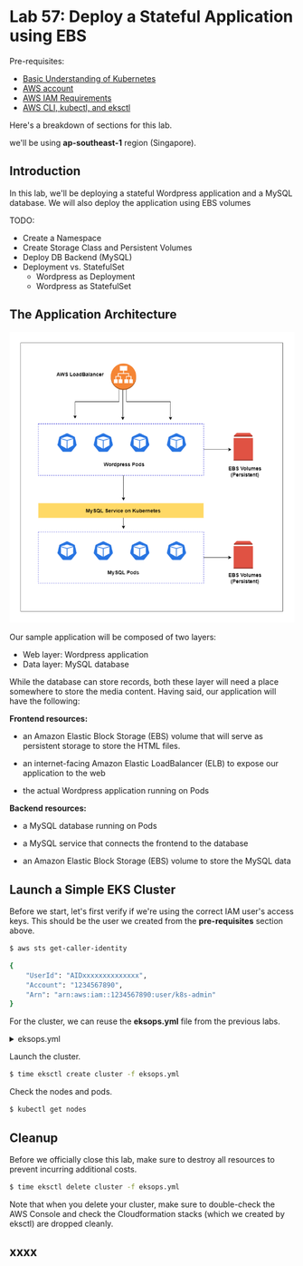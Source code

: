 # Lab 57: Deploy a Stateful Application using EBS

Pre-requisites:

- [Basic Understanding of Kubernetes](../README.md#kubernetes)
- [AWS account](../pages/01-Pre-requisites/labs-optional-tools/README.md#create-an-aws-account)
- [AWS IAM Requirements](../pages/01-Pre-requisites/labs-optional-tools/01-AWS-IAM-requirements.md)
- [AWS CLI, kubectl, and eksctl](../pages/01-Pre-requisites/labs-kubernetes-pre-requisites/README.md#install-cli-tools) 

Here's a breakdown of sections for this lab.

<insert-TOC-here>


we'll be using **ap-southeast-1** region (Singapore).


## Introduction

In this lab, we'll be deploying a stateful Wordpress application and a MySQL database. We will also deploy the application using EBS volumes

TODO:

- Create a Namespace
- Create Storage Class and Persistent Volumes
- Deploy DB Backend (MySQL)
- Deployment vs. StatefulSet
    - Wordpress as Deployment
    - Wordpress as StatefulSet

## The Application Architecture 

<p align=center>
<img src="../Images/lab57-archi-diag.png">
</p>

<!-- <p align=center>
<img width=700 src="../Images/lab57-archi-diag.png">
</p>

<p align=center>
<img width=500 src="../Images/lab57-archi-diag.png">
</p> -->


Our sample application will be composed of two layers:

- Web layer: Wordpress application 
- Data layer: MySQL database 

While the database can store records, both these layer will need a place somewhere to store the media content. Having said, our application will have the following:

**Frontend resources:**

- an Amazon Elastic Block Storage (EBS) volume that will serve as persistent storage to store the HTML files.

- an internet-facing Amazon Elastic LoadBalancer (ELB) to expose our application to the web

- the actual Wordpress application running on Pods

**Backend resources:**

- a MySQL database running on Pods 

- a MySQL service that connects the frontend to the database

- an Amazon Elastic Block Storage (EBS) volume to store the MySQL data





## Launch a Simple EKS Cluster

Before we start, let's first verify if we're using the correct IAM user's access keys. This should be the user we created from the **pre-requisites** section above.

```bash
$ aws sts get-caller-identity 
```
```bash
{
    "UserId": "AIDxxxxxxxxxxxxxx",
    "Account": "1234567890",
    "Arn": "arn:aws:iam::1234567890:user/k8s-admin"
} 
```

For the cluster, we can reuse the **eksops.yml** file from the previous labs.

<details><summary> eksops.yml </summary>
 
```bash
apiVersion: eksctl.io/v1alpha5
# apiVersion: client.authentication.k8s.io/v1beta1
kind: ClusterConfig

metadata:
    version: "1.23"
    name: eksops
    region: ap-southeast-1 
nodeGroups:
    -   name: ng-dover
        instanceType: t3.large
        minSize: 1
        maxSize: 5
        desiredCapacity: 1
        ssh: 
            publicKeyName: "k8s-kp"
```
 
</details>

Launch the cluster.

```bash
$ time eksctl create cluster -f eksops.yml 
```

Check the nodes and pods.

```bash
$ kubectl get nodes 
```


## Cleanup

Before we officially close this lab, make sure to destroy all resources to prevent incurring additional costs.

```bash
$ time eksctl delete cluster -f eksops.yml 
```

Note that when you delete your cluster, make sure to double-check the AWS Console and check the Cloudformation stacks (which we created by eksctl) are dropped cleanly.



## xxxx



